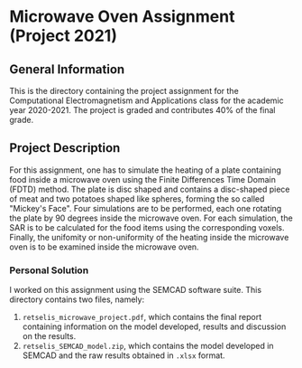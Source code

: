 # Microwave Oven Assignment (Project 2021)

## General Information 

This is the directory containing the project assignment for the Computational Electromagnetism and Applications class for the academic year 2020-2021. The project is graded and contributes 40% of the final grade. 

## Project Description

For this assignment, one has to simulate the heating of a plate containing food inside a microwave oven using the Finite Differences Time Domain (FDTD) method. The plate is disc shaped and contains a disc-shaped piece of meat and two potatoes shaped like spheres, forming the so called "Mickey's Face". Four simulations are to be performed, each one rotating the plate by 90 degrees inside the microwave oven. For each simulation, the SAR is to be calculated for the food items using the corresponding voxels. Finally, the unifomity or non-uniformity of the heating inside the microwave oven is to be examined inside the microwave oven.

### Personal Solution

I worked on this assignment using the SEMCAD software suite. This directory contains two files, namely:

1. `retselis_microwave_project.pdf`, which contains the final report containing information on the model developed, results and discussion on the results.
2. `retselis_SEMCAD_model.zip`, which contains the model developed in SEMCAD and the raw results obtained in `.xlsx` format. 